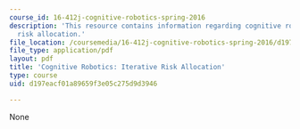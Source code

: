 ```yaml
---
course_id: 16-412j-cognitive-robotics-spring-2016
description: 'This resource contains information regarding cognitive robotics: Iterative
  risk allocation.'
file_location: /coursemedia/16-412j-cognitive-robotics-spring-2016/d197eacf01a89659f3e05c275d9d3946_MIT16_412JS16_RR2.pdf
file_type: application/pdf
layout: pdf
title: 'Cognitive Robotics: Iterative Risk Allocation'
type: course
uid: d197eacf01a89659f3e05c275d9d3946

---
```

None